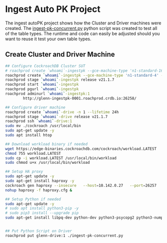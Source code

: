 # Ingest Auto PK Project

The ingest autoPK project shows how the Cluster and Driver machines were created.  The [ingest-pk-concurrent.py](ingest-pk-concurrent.py) python script was created to test all of the table types.  The runtime and code can easily be adjusted should you want to reuse it test your own table types.

## Create Cluster and Driver Machine

```bash
## Configure CockroachDB Cluster SUT
# roachprod create `whoami`-ingestpk --gce-machine-type 'n1-standard-16' --nodes 9 --lifetime 24h
roachprod create `whoami`-ingestpk --gce-machine-type 'n1-standard-4' --nodes 9 --lifetime 24h
roachprod stage `whoami`-ingestpk release v21.1.7
roachprod start `whoami`-ingestpk
roachprod pgurl `whoami`-ingestpk
roachprod adminurl `whoami`-ingestpk:1
        http://glenn-ingestpk-0001.roachprod.crdb.io:26258/

## Configure driver machine
roachprod create `whoami`-drive -n 1 --lifetime 24h
roachprod stage `whoami`-drive release v21.1.7
roachprod ssh `whoami`-drive:1
sudo mv ./cockroach /usr/local/bin
sudo apt-get update -y
sudo apt install htop

## Download workload binary if needed
wget https://edge-binaries.cockroachdb.com/cockroach/workload.LATEST
chmod 755 workload.LATEST
sudo cp -i workload.LATEST /usr/local/bin/workload
sudo chmod u+x /usr/local/bin/workload

## Setup HA proxy
sudo apt-get update -y
sudo apt-get install haproxy -y
cockroach gen haproxy --insecure   --host=10.142.0.27   --port=26257 
nohup haproxy -f haproxy.cfg &

## Setup Python if needed
sudo apt-get update -y
# sudo apt install python3-pip -y
# sudo pip3 install --upgrade pip
sudo apt-get install libpq-dev python-dev python3-psycopg2 python3-numpy -y


## Put Python Script on Driver
roachprod put glenn-drive:1 ./ingest-pk-concurrent.py 
```
